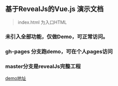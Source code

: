 ## 基于RevealJs的Vue.js 演示文档

> index.html 为入口HTML

### 未引入全部功能，仅做Demo，可正常访问。

### gh-pages 分支跑demo，可在个人pages访问

### master分支是revealJs完整工程

[demo地址](http://palmerye.online/demos-Reveal.js/)

